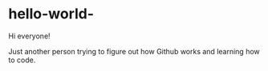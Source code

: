 # hello-world-

Hi everyone!

Just another person trying to figure out how Github works and learning how to code. 
